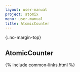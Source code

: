 ```yaml
---
layout: user-manual
project: atomix
menu: user-manual
title: AtomicCounter
---
```


{:.no-margin-top}
## AtomicCounter

{% include common-links.html %}
